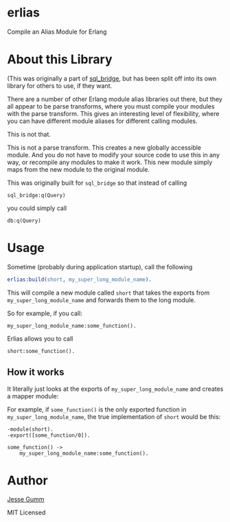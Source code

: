 erlias
=====

Compile an Alias Module for Erlang


About this Library
==================

(This was originally a part of [sql_bridge](https://github.com/choptastic/sql_bridge),
but has been split off into its own library for others to use, if they want.

There are a number of other Erlang module alias libraries out there, but they
all appear to be parse transforms, where you must compile your modules with
the parse transform. This gives an interesting level of flexibility, where you
can have different module aliases for different calling modules.

This is not that.

This is not a parse transform. This creates a new globally accessible module.
And you do not have to modify your source code to use this in any way, or
recompile any modules to make it work. This new module simply maps from the
new module to the original module.


This was originally built for `sql_bridge` so that instead of calling

`sql_bridge:q(Query)`

you could simply call 

`db:q(Query)`

Usage
=====

Sometime (probably during application startup), call the following

```erlang
erlias:build(short, my_super_long_module_name).
```

This will compile a new module called `short` that takes the exports from
`my_super_long_module_name` and forwards them to the long module.


So for example, if you call:

```
my_super_long_module_name:some_function().
```

Erlias allows you to call

```
short:some_function().
```

How it works
------------
It literally just looks at the exports of `my_super_long_module_name` and
creates a mapper module:

For example, if `some_function()` is the only exported function in
`my_super_long_module_name`, the true implementation of `short` would be this:

```
-module(short).
-export([some_function/0]).

some_function() ->
	my_super_long_module_name:some_function().
```


Author
======

[Jesse Gumm](https://jessegumm.com)

MIT Licensed
